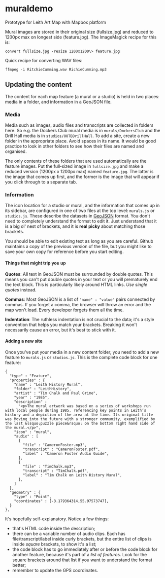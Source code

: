 # muraldemo
Prototype for Leith Art Map with Mapbox platform

Mural images are stored in their original size (fullsize.jpg) and reduced to 1200px max on longest side (feature.jpg). The ImageMagick recipe for this is:

    convert fullsize.jpg -resize 1200x1200\> feature.jpg

Quick recipe for converting WAV files:

    ffmpeg -i RitchieCumming.wav RichieCumming.mp3

## Updating the content

The content for each map feature (a mural or a studio) is held in two places: media in a folder, and information in a GeoJSON file.

### Media

Media such as images, audio files and transcripts are collected in folders here. So e.g. the Dockers Club mural media is in `murals/DockersClub` and the Drill Hall media is in `studios/OOTBDrillHall`. To add a site, create a new folder in the appropriate place. Avoid spaces in its name. It would be good practice to look in other folders to see how their files are named and organised.

The only contents of these folders that are used automatically are the feature images. Put the full-sized image in `fullsize.jpg` and make a reduced version (1200px x 1200px max) named `feature.jpg`. The latter is the image that comes up first, and the former is the image that will appear if you click through to a separate tab.

### Information

The icon location for a studio or mural, and the information that comes up in its sidebar, are configured in one of two files at the top level: `murals.js` or `studios.js`. These describe the datasets in [GeoJSON](https://geojson.org/) format. You don't need to completely understand the format to edit it. Just understand that it is a big ol' nest of brackets, and it is **real picky** about matching those brackets.

You should be able to edit existing text as long as you are careful. Github maintains a copy of the previous version of the file, but you might like to save your own copy for reference before you start editing.

#### Things that might trip you up

**Quotes**: All text in GeoJSON must be surrounded by double quotes. This means you can't put double quotes in your text or you will prematurely end the text block. This is particularly likely around HTML links. *Use single quotes* instead.

**Commas**: Most GeoJSON is a list of `"name" : "value"` pairs connected by commas. If you forget a comma, the browser will throw an error and the map won't load. Every developer forgets them all the time.

**Indentation**: The ruthless indentation is not crucial to the data; it's a style convention that helps you match your brackets. Breaking it won't necessarily cause an error, but it's best to stick with it.

#### Adding a new site

Once you've put your media in a new content folder, you need to add a new feature to `murals.js` or `studios.js`. This is the complete code block for one feature:

    {
      "type" : "Feature",
      "properties" : {
        "name" : "Leith History Mural",
        "folder" : "LeithHistory",
        "artist" : "Tim Chalk and Paul Grime",
        "year" : "1985",
        "description" :
          "<p>The mural artwork was based on a series of workshops run with local people during 1985, referencing key points in Leith’s history and a depiction of the area at the time. Its original title was Moving into the future with a stronger community, exemplified by the last &lsquo;puzzle piece&rsquo; on the bottom right hand side of the mural.</p>",
        "icon" : "mural",
        "audio" : [
          {
            "file" : "CameronFoster.mp3",
            "transcript" : "CameronFoster.pdf",
            "label" : "Cameron Foster Audio Guide",
          },
          {
            "file" : "TimChalk.mp3",
            "transcript" : "TimChalk.pdf",
            "label" : "Tim Chalk on Leith History Mural",
          },
        ]
      },
      "geometry" : {
        "type" : "Point",
        "coordinates" : [-3.179364314,55.97573747],
      }
    },

It's hopefully self-explanatory. Notice a few things:

* that's HTML code inside the description;
* there can be a variable number of audio clips. Each has file/transcript/label inside curly brackets, but the entire list of clips is inside *square* brackets, to show it's a list;
* the code block has to go immediately after or before the code block for another feature, because it's part of a *list of features.* Look for the square brackets around that list if you want to understand the format better;
* remember to update the GPS coordinates.
